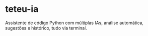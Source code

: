 # teteu-ia
Assistente de código Python com múltiplas IAs, análise automática, sugestões e histórico, tudo via terminal. 
